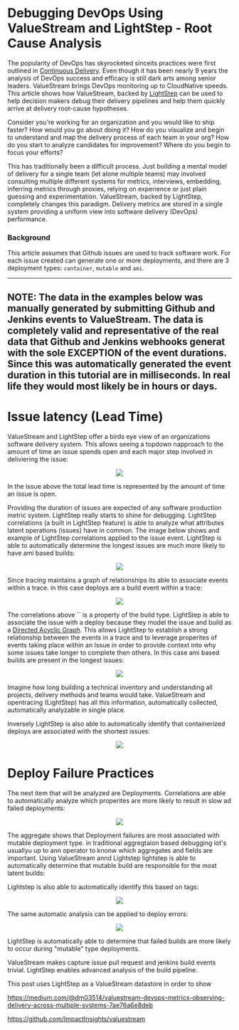 # Debugging DevOps Using ValueStream and LightStep - Root Cause Analysis
The popularity of DevOps has skyrocketed sinceits practices were first outlined in [Continuous Delivery](https://continuousdelivery.com/). Even though it has been nearly 9 years the analysis of DevOps success and efficacy is still dark arts among senior leaders.  ValueStream brings DevOps monitoring up to CloudNative speeds.  This article shows how ValueStream, backed by [LightStep](https://lightstep.com/) can be used to help decision makers debug their delivery pipelines and help them quickly arrive at delivery root-cause hypotheses.

Consider you're working for an organization and you would like to ship faster? How would you go about doing it? How do you visualize and begin to understand and map the delivery process of each team in your org? How do you start to analyze candidates for improvement? Where do you begin to focus your efforts?

This has traditionally been a difficult process. Just building a mental model of delivery for a single team (let alone multiple teams) may involved consulting multiple different systems for metrics, interviews, embedding, inferring metrics through proxies, relying on experience or just plain guessing and experimentation.  ValueStream, backed by LightStep, completely changes this paradigm.  Delivery metrics are stored in a single system providing a uniform view into software delivery (DevOps) performance.


### Background 

This article assumes that Github issues are used to track software work.  For each issue created can generate one or more deployments, and there are 3 deployment types: `container`, `mutable` and `ami`.  

---
NOTE: The data in the examples below was manually generated by submitting Github and Jenkins events to ValueStream. The data is completely valid and representative of the real data that Github and Jenkins webhooks generat with the sole EXCEPTION of the event durations.  Since this was automatically generated the event duration in this tutorial are in milliseconds.  In real life they would most likely be in hours or days.
---

# Issue latency (Lead Time)

ValueStream and LightStep offer a birds eye view of an organizations software delivery system.  This allows seeing a topdown napproach to the amount of time an issue spends open and each major step involved in deliviering the issue:

<p align="center">
  <img src="static/issue_build_relationship.png">
</p>

In the issue above the total lead time is represented by the amount of time an issue is open.

Providing the duration of issues are expected of any software production metric system. LightStep really starts to shine for debugging.  LightStep correlations (a built in LightStep feature) is able to analyze what attributes latent operations (issues) have in common. The image below shows and example of LightStep correlations applied to the issue event. LightStep is able to automatically determine the longest issues are much more likely to have ami based builds:
  
<p align="center">
  <img src="static/ami_slow_deploys.png">
</p>
  

Since tracing maintains a graph of relationships its able to associate events within a trace. in this case deploys are a build event within a trace:

<p align="center">
  <img src="static/issue_parent.png">
</p>

The correlations above `` is a property of the build type.  LightStep is able to associate the issue with a deploy because they model the issue and build as a [Directed Acyclic Graph](https://github.com/opentracing/specification/blob/master/specification.md#the-opentracing-data-model). This allows LightStep to establish a strong relationship between the events in a trace and to leverage properites of events taking place within an Issue in order to provide context into why some issues take longer to complete then others.  In this case ami based builds are present in the longest issues:

<p align="center">
  <img src="static/ami_weighted_deploys.png">
</p>

Imagine how long building a technical inventory and understanding all projects, delivery methods and teams would take.  ValueStream and opentracing (LightStep) has all this information, automatically collected, automatically analyzable in single place.

Inversely LightStep is also able to automatically identify that containerized deploys are associated wiith the shortest issues: 

<p align="center">
  <img src="static/fast_containers.png">
</p>

# Deploy Failure Practices

The next item that will be analyzed are Deployments.  Correlations are able to automatically analyze which properites are more likely to result in slow ad failed deployments:


<p align="center">
  <img src="static/deploy_debugging_aggregate_by_type.png">
</p>

The aggregate shows that Deployment failures are most associated with mutable deployment type. in traditional aggregtaion based debugging iot's usuallyu up to ann operator to knonw which aggregates and fields are important.  Using ValueStream annd Lightstep lightstep is able to automatically determine that mutable build are responsible for the most latent builds:

Lightstep is also able to automatically identify this based on tags:

<p align="center">
  <img src="static/latent_builds_mutable.png">
</p>


The same automatic analysis can be applied to deploy errors:

<p align="center">
  <img src="static/deploy_errors_mutable_latency.png">
</p>


LightStep is automatically able to determine that failed builds are more likely to occur during "mutable" type deployments.


ValueStream makes capture issue pull request and jenkins build events trivial.  LightStep enables advanced analysis of the build pipeline.  

This post uses LightStep as a ValueStream datastore in order to show

https://medium.com/@dm03514/valuestream-devops-metrics-observing-delivery-across-multiple-systems-7ae76a6e8deb

https://github.com/ImpactInsights/valuestream
